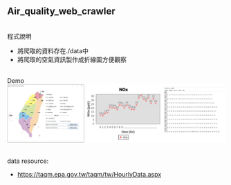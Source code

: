 ## Air_quality_web_crawler

</br>程式說明
* 將爬取的資料存在./data中
* 將爬取的空氣資訊製作成折線圖方便觀察

</br>Demo</br>
![image](README.png)

</br>data resource:
* https://taqm.epa.gov.tw/taqm/tw/HourlyData.aspx